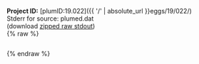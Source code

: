 **Project ID:** [plumID:19.022]({{ '/' | absolute_url }}eggs/19/022/)  
Stderr for source:  plumed.dat   
(download [zipped raw stdout](plumed.dat.plumed.stdout.txt.zip))  
{% raw %}
<pre>
</pre>
{% endraw %}
